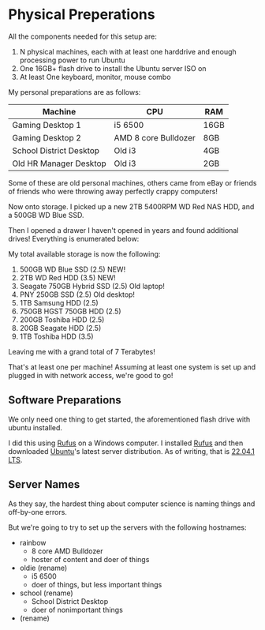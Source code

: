 # Physical Preperations

All the components needed for this setup are:

1. N physical machines, each with at least one harddrive and enough processing power to run Ubuntu
2. One 16GB+ flash drive to install the Ubuntu server ISO on
3. At least One keyboard, monitor, mouse combo

My personal preparations are as follows:

| Machine     | CPU | RAM |
| ----------- | ----------- | ----------- |
| Gaming Desktop 1      | i5 6500       | 16GB       |
| Gaming Desktop 2      | AMD 8 core Bulldozer       | 8GB       |
| School District Desktop   | Old i3        |4GB       |
| Old HR Manager Desktop   | Old i3        |2GB       |

Some of these are old personal machines, others came from eBay or friends of friends who were throwing away perfectly crappy computers!

Now onto storage. I picked up a new 2TB 5400RPM WD Red NAS HDD, and a 500GB WD Blue SSD.

Then I opened a drawer I haven't opened in years and found additional drives! Everything is enumerated below:

My total available storage is now the following:

1. 500GB WD Blue SSD (2.5) NEW!
2. 2TB WD Red HDD (3.5) NEW!
3. Seagate 750GB Hybrid SSD (2.5) Old laptop!
4. PNY 250GB SSD (2.5) Old desktop!
5. 1TB Samsung HDD (2.5)
6. 750GB HGST 750GB HDD (2.5)
7. 200GB Toshiba HDD (2.5)
8. 20GB Seagate HDD (2.5)
9. 1TB Toshiba HDD (3.5)

Leaving me with a grand total of 7 Terabytes!

That's at least one per machine! Assuming at least one system is set up and plugged in with network access, we're good to go!

## Software Preparations

We only need one thing to get started, the aforementioned flash drive with ubuntu installed.

I did this using [Rufus](https://rufus.ie/en/) on a Windows computer. I installed [Rufus](https://rufus.ie/en/) and then downloaded [Ubuntu](https://ubuntu.com/download/server)'s latest server distribution. As of writing, that is [22.04.1 LTS](https://discourse.ubuntu.com/t/jammy-jellyfish-release-notes/24668?_ga=2.24881274.1343425226.1665932151-444169069.1665932151).

## Server Names

As they say, the hardest thing about computer science is naming things and off-by-one errors.

But we're going to try to set up the servers with the following hostnames:

- rainbow 
    - 8 core AMD Bulldozer
    - hoster of content and doer of things
- oldie (rename)
    - i5 6500
    - doer of things, but less important things
- school (rename)
    - School District Desktop
    - doer of nonimportant things
- (rename)

